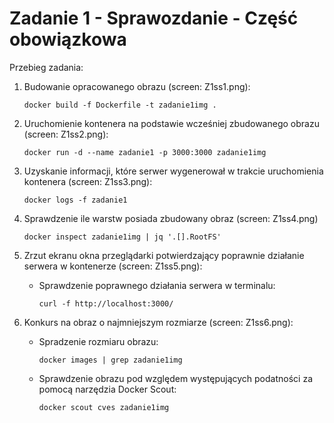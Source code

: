 # Zadanie 1 - Sprawozdanie - Część obowiązkowa

Przebieg zadania:
1. Budowanie opracowanego obrazu (screen: Z1ss1.png):
    ```
    docker build -f Dockerfile -t zadanie1img .
    ```

2. Uruchomienie kontenera na podstawie wcześniej zbudowanego obrazu (screen: Z1ss2.png):
    ```
    docker run -d --name zadanie1 -p 3000:3000 zadanie1img
    ```

3. Uzyskanie informacji, które serwer wygenerował w trakcie uruchomienia kontenera (screen: Z1ss3.png):
    ```
    docker logs -f zadanie1
    ```

4. Sprawdzenie ile warstw posiada zbudowany obraz (screen: Z1ss4.png)
    ```
    docker inspect zadanie1img | jq '.[].RootFS'
    ```

5. Zrzut ekranu okna przeglądarki potwierdzający poprawnie działanie serwera w kontenerze (screen: Z1ss5.png):
    * Sprawdzenie poprawnego działania serwera w terminalu:
        ```
        curl -f http://localhost:3000/
        ```

6. Konkurs na obraz o najmniejszym rozmiarze (screen: Z1ss6.png):
    * Spradzenie rozmiaru obrazu:
        ```
        docker images | grep zadanie1img
        ```

    * Sprawdzenie obrazu pod względem występujących podatności za pomocą narzędzia Docker Scout:
        ```
        docker scout cves zadanie1img
        ```
